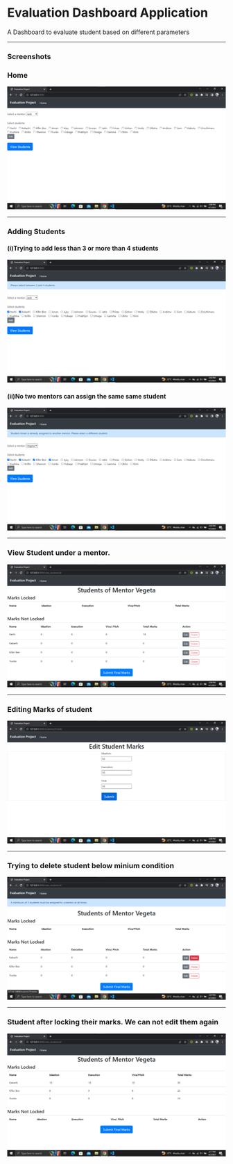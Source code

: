 # Evaluation Dashboard Application
A Dashboard to evaluate student based on different parameters

***
<h3>Screenshots</h3>

<h3>Home</h3>
<img src="/ScreenShots/Home.png"  title="Home">


***

<h3>Adding Students</h3>
<h4>(i)Trying to add less than 3 or more than 4 students</h4>
<img src="/ScreenShots/Selecting students out of range.png">
<h4>(ii)No two mentors can assign the same same student</h4>
<img src="/ScreenShots/Mentor already assigned.png">


***

<h3>View Student under a mentor.</h3>
<img src="/ScreenShots/View Students.png">

***

<h3>Editing Marks of student</h3>
<img src="/ScreenShots/Editing marks.png">


***

<h3>Trying to delete student below minium condition</h3>
<img src="/ScreenShots/Trying to delete below the specific range .png">

***

<h3>Student after locking their marks. We can not edit them again</h3>
<img src="/ScreenShots/After locking marks.png">
